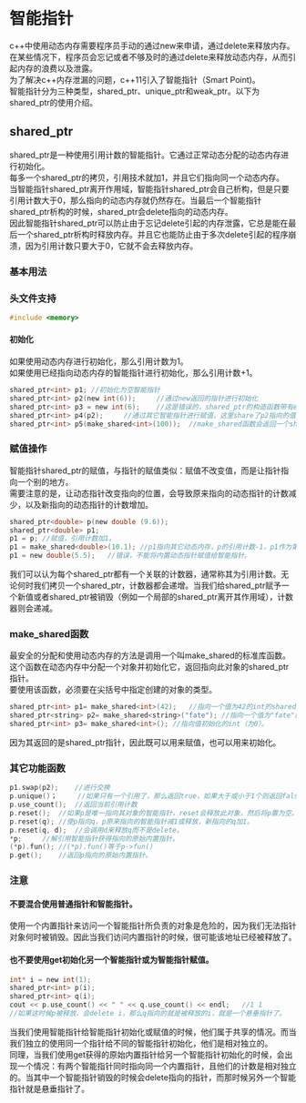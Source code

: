# 智能指针   
c++中使用动态内存需要程序员手动的通过new来申请，通过delete来释放内存。在某些情况下，程序员会忘记或者不够及时的通过delete来释放动态内存，从而引起内存的浪费以及泄露。   
为了解决c++内存泄漏的问题，c++11引入了智能指针（Smart Point)。  
智能指针分为三种类型，shared\_ptr、unique\_ptr和weak\_ptr。以下为shared_ptr的使用介绍。    
## shared_ptr
shared_ptr是一种使用引用计数的智能指针。它通过正常动态分配的动态内存进行初始化。    
每多一个shared_ptr的拷贝，引用技术就加1，并且它们指向同一个动态内存。   
当智能指针shared_ptr离开作用域，智能指针shared_ptr会自己析构，但是只要引用计数大于0，那么指向的动态内存就仍然存在。当最后一个智能指针shared_ptr析构的时候，shared_ptr会delete指向的动态内存。   
因此智能指针shared_ptr可以防止由于忘记delete引起的内存泄露，它总是能在最后一个shared_ptr析构时释放内存。并且它也能防止由于多次delete引起的程序崩溃，因为引用计数只要大于0，它就不会去释放内存。   
### 基本用法   
### 头文件支持  
```c
#include <memory>   
```   
#### 初始化  
如果使用动态内存进行初始化，那么引用计数为1。   
如果使用已经指向动态内存的智能指针进行初始化，那么引用计数+1。  
```c   
shared_ptr<int> p1;	//初始化为空智能指针   
shared_ptr<int> p2(new int(6));		//通过new返回的指针进行初始化    
shared_ptr<int> p3 = new int(6);	//这是错误的，shared_ptr的构造函数带有explicit参数，不接受隐式转换，因此不能将普通的隐式指针转换成智能指针，只能通过直接初始化      
shared_ptr<int> p4(p2);		//通过其它智能指针进行赋值，这里share了p2指向的值，计数器为2，当然计数器也是共享的。    
shared_ptr<int> p5(make_shared<int>(100));	//make_shared函数会返回一个shared_prt类型的智能指针，与p4类似，是通过别的智能指针进行初始化，不过这是一个全新的智能指针，计数为1。   
```   
### 赋值操作
智能指针shared_ptr的赋值，与指针的赋值类似：赋值不改变值，而是让指针指向一个别的地方。   
需要注意的是，让动态指针改变指向的位置，会导致原来指向的动态指针的计数减少，以及新指向的动态指针的计数增加。   
```c   
shared_ptr<double> p(new double (9.6));   
shared_ptr<double> p1;   
p1 = p;	//赋值，引用计数加1。     
p1 = make_shared<double>(10.1);	//p1指向其它动态内存，p的引用计数-1，p1作为第一个指向该动态内存的智能指针，引用计数为1。  
p1 = new double(5.5);	//错误，不能将内置动态指针赋值给智能指针。   
```  
我们可以认为每个shared_ptr都有一个关联的计数器，通常称其为引用计数。无论何时我们拷贝一个shared_ptr，计数器都会递增。当我们给shared_ptr赋予一个新值或者shared_ptr被销毁（例如一个局部的shared_ptr离开其作用域），计数器则会递减。  
### make_shared函数   
最安全的分配和使用动态内存的方法是调用一个叫make_shared的标准库函数。这个函数在动态内存中分配一个对象并初始化它，返回指向此对象的shared_ptr指针。   
要使用该函数，必须要在尖括号中指定创建的对象的类型。   
```c
shared_ptr<int> p1= make_shared<int>(42);	//指向一个值为42的int的shared_ptr    
shared_ptr<string> p2= make_shared<string>("fate");	//指向一个值为"fate"的string   
shared_ptr<int> p3= make_shared<int>();	//指向值初始化的int（为0）。   
```   
因为其返回的是shared_ptr指针，因此既可以用来赋值，也可以用来初始化。   
### 其它功能函数 
```c
p1.swap(p2);	//进行交换  
p.unique()；		//如果只有一个引用了，那么返回true，如果大于或小于1个则返回false。   
p.use_count();	//返回当前引用计数   
p.reset();	//如果p是唯一指向其对象的智能指针，reset会释放此对象，然后将p置为空。  
p.reset(q);	//使p指向q，p原来指向的智能指针减1或释放，新指向的q加1。   
p.reset(q, d);	//会调用d来释放q而不是delete。   
*p;		//解引用智能指针获得指向的原始内置指针。   
(*p).fun();	//(*p).fun()等于p->fun()   
p.get();	//返回p指向的原始内置指针。   
```   
### 注意
#### 不要混合使用普通指针和智能指针。   
使用一个内置指针来访问一个智能指针所负责的对象是危险的，因为我们无法指针对象何时被销毁。因此当我们访问内置指针的时候，很可能该地址已经被释放了。   
#### 也不要使用get初始化另一个智能指针或为智能指针赋值。   
```c
int* i = new int(1);  
shared_ptr<int> p(i);   
shared_ptr<int> q(i);   
cout << p.use_count() << " " << q.use_count() << endl;   //1 1   
//如果这时候p被释放，会delete i，那么q指向的就是被释放的i，就是一个悬垂指针了。   
```   
当我们使用智能指针给智能指针初始化或赋值的时候，他们属于共享的情况。而当我们独立的使用同一个指针给不同的智能指针初始化，他们是相对独立的。  
同理，当我们使用get获得的原始内置指针给另一个智能指针初始化的时候，会出现一个情况：有两个智能指针同时指向同一个内置指针，且他们的计数是相对独立的。当其中一个智能指针销毁的时候会delete指向的指针，而那时候另外一个智能指针就是悬垂指针了。   
 